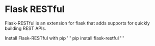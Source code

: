 # Flask RESTful
Flask-RESTful is an extension for flask that adds supports for quickly building REST APIs.

Install Flask-RESTful with pip
'''
pip install flask-restful
'''

